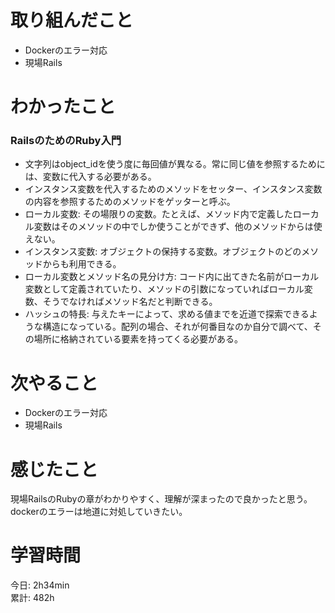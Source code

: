 # 取り組んだこと       
- Dockerのエラー対応
- 現場Rails 
# わかったこと  
### RailsのためのRuby入門
- 文字列はobject_idを使う度に毎回値が異なる。常に同じ値を参照するためには、変数に代入する必要がある。
- インスタンス変数を代入するためのメソッドをセッター、インスタンス変数の内容を参照するためのメソッドをゲッターと呼ぶ。
- ローカル変数: その場限りの変数。たとえば、メソッド内で定義したローカル変数はそのメソッドの中でしか使うことができず、他のメソッドからは使えない。
- インスタンス変数: オブジェクトの保持する変数。オブジェクトのどのメソッドからも利用できる。
- ローカル変数とメソッド名の見分け方: コード内に出てきた名前がローカル変数として定義されていたり、メソッドの引数になっていればローカル変数、そうでなければメソッド名だと判断できる。
- ハッシュの特長: 与えたキーによって、求める値までを近道で探索できるような構造になっている。配列の場合、それが何番目なのか自分で調べて、その場所に格納されている要素を持ってくる必要がある。
# 次やること  
- Dockerのエラー対応  
- 現場Rails 
# 感じたこと
現場RailsのRubyの章がわかりやすく、理解が深まったので良かったと思う。dockerのエラーは地道に対処していきたい。
# 学習時間  
今日: 2h34min    
累計: 482h  
